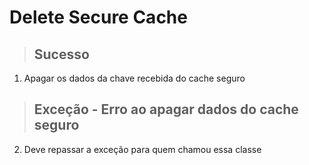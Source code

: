 # Delete Secure Cache

> ## Sucesso
1. Apagar os dados da chave recebida do cache seguro

> ## Exceção - Erro ao apagar dados do cache seguro
2. Deve repassar a exceção para quem chamou essa classe